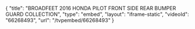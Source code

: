 {
    "title": "BROADFEET 2016 HONDA PILOT FRONT SIDE REAR BUMPER GUARD COLLECTION",
    "type": "embed",
    "layout": "iframe-static",
    "videoId": "66268493",
    "url": "\/tvpembed\/66268493"
}